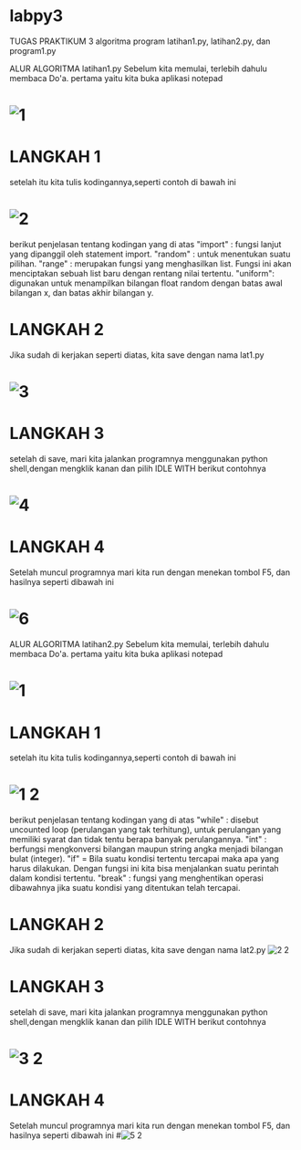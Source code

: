 # labpy3
TUGAS PRAKTIKUM 3
 algoritma program latihan1.py, latihan2.py, dan program1.py

ALUR ALGORITMA latihan1.py
Sebelum kita memulai, terlebih dahulu membaca Do'a.
pertama yaitu kita buka aplikasi notepad
# ![1](https://user-images.githubusercontent.com/46733453/52893654-380fdb80-31d1-11e9-8ae8-851c45a8b168.png)
# LANGKAH 1
setelah itu kita tulis kodingannya,seperti contoh di bawah ini
# ![2](https://user-images.githubusercontent.com/46733453/52893725-3b579700-31d2-11e9-8f24-b175e3ff886c.png)
berikut penjelasan tentang kodingan yang di atas
"import" : fungsi lanjut yang dipanggil oleh statement import.
"random" : untuk menentukan suatu pilihan. 
"range"  : merupakan fungsi yang menghasilkan list. Fungsi ini akan menciptakan sebuah list baru dengan rentang nilai tertentu. 
"uniform": digunakan untuk menampilkan bilangan float random dengan batas awal bilangan x, dan batas akhir bilangan y.
# LANGKAH 2
Jika sudah di kerjakan seperti diatas, kita save dengan nama lat1.py
# ![3](https://user-images.githubusercontent.com/46733453/52893811-1e6f9380-31d3-11e9-8ace-f2710da10207.png)
# LANGKAH 3 
setelah di save, mari kita jalankan programnya menggunakan python shell,dengan mengklik kanan dan pilih IDLE WITH berikut contohnya
# ![4](https://user-images.githubusercontent.com/46733453/52893858-7dcda380-31d3-11e9-81ab-6c27babf5599.png)
# LANGKAH 4
Setelah muncul programnya mari kita run dengan menekan tombol F5, dan hasilnya seperti dibawah ini
# ![6](https://user-images.githubusercontent.com/46733453/52893885-cc7b3d80-31d3-11e9-921d-ac433d93bfcb.png)


ALUR ALGORITMA latihan2.py
Sebelum kita memulai, terlebih dahulu membaca Do'a.
pertama yaitu kita buka aplikasi notepad
# ![1](https://user-images.githubusercontent.com/46733453/52893654-380fdb80-31d1-11e9-8ae8-851c45a8b168.png)
# LANGKAH 1
setelah itu kita tulis kodingannya,seperti contoh di bawah ini
# ![1 2](https://user-images.githubusercontent.com/46733453/52893945-94c0c580-31d4-11e9-9663-5edf3be3eb78.png)
berikut penjelasan tentang kodingan yang di atas
"while"	: disebut uncounted loop (perulangan yang tak terhitung), untuk perulangan yang memiliki syarat dan tidak tentu berapa banyak perulangannya.
"int"	: berfungsi mengkonversi bilangan maupun string angka menjadi bilangan bulat (integer).
"if"	= Bila suatu kondisi tertentu tercapai maka apa yang harus dilakukan. Dengan fungsi ini kita bisa menjalankan suatu perintah dalam kondisi tertentu. 
"break"	: fungsi yang menghentikan operasi dibawahnya jika suatu kondisi yang ditentukan telah tercapai.
# LANGKAH 2
Jika sudah di kerjakan seperti diatas, kita save dengan nama lat2.py
![2 2](https://user-images.githubusercontent.com/46733453/52893978-0b5dc300-31d5-11e9-81be-1cf9c3e6c83b.png)

# LANGKAH 3 
setelah di save, mari kita jalankan programnya menggunakan python shell,dengan mengklik kanan dan pilih IDLE WITH berikut contohnya
# ![3 2](https://user-images.githubusercontent.com/46733453/52894071-7bb91400-31d6-11e9-9dcb-a9d3ec6b94b9.png)

# LANGKAH 4
Setelah muncul programnya mari kita run dengan menekan tombol F5, dan hasilnya seperti dibawah ini
#![5 2](https://user-images.githubusercontent.com/46733453/52894154-ae174100-31d7-11e9-8b6e-64835a0ecc9e.png)





 






 
